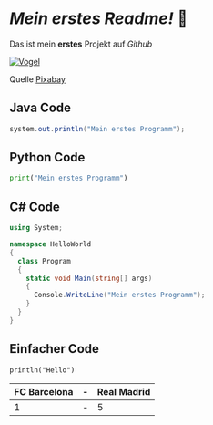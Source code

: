 # ___Mein erstes Readme!___ :clap:

Das ist mein **erstes** Projekt auf *Github*

[![Vogel](https://user-images.githubusercontent.com/110892683/183599314-e32fcedf-33f9-45c8-bd57-d495d5ecf1ee.jpg)](https://Pixabay.com)

Quelle [Pixabay](https://pixabay.com/de/photos/berge-v%c3%b6gel-silhouette-100367/)

## Java Code

```java
system.out.println("Mein erstes Programm");
```

## Python Code

```python
print("Mein erstes Programm")
```

## C# Code

```c#
using System;

namespace HelloWorld
{
  class Program
  {
    static void Main(string[] args)
    {
      Console.WriteLine("Mein erstes Programm");    
    }
  }
}
```

## Einfacher Code

`println("Hello")`


| FC Barcelona | - | Real Madrid |
| --- | --- | --- |
| 1 | - | 5 |



